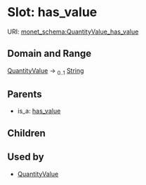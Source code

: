 
# Slot: has_value




URI: [monet_schema:QuantityValue_has_value](http://example.com/monet_schema/QuantityValue_has_value)


## Domain and Range

[QuantityValue](QuantityValue.md) &#8594;  <sub>0..1</sub> [String](types/String.md)

## Parents

 *  is_a: [has_value](has_value.md)

## Children


## Used by

 * [QuantityValue](QuantityValue.md)
